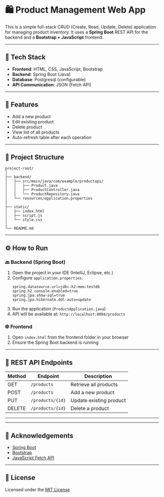 
# 🛍️ Product Management Web App

This is a simple full-stack CRUD (Create, Read, Update, Delete) application for managing product inventory. It uses a **Spring Boot** REST API for the backend and a **Bootstrap + JavaScript** frontend.

---

## 🔧 Tech Stack

- **Frontend**: HTML, CSS, JavaScript, Bootstrap
- **Backend**: Spring Boot (Java)
- **Database**: Postgresql (configurable)
- **API Communication**: JSON (Fetch API)

---

## 🚀 Features

- Add a new product
- Edit existing product
- Delete product
- View list of all products
- Auto-refresh table after each operation

---

## 📁 Project Structure

```
project-root/
│
├── backend/
│   ├── src/main/java/com/example/productapi/
│   │   ├── Product.java
│   │   ├── ProductController.java
│   │   └── ProductRepository.java
│   └── resources/application.properties
│
├── static/
│   ├── index.html
│   ├── script.js
│   └── style.css
│
└── README.md
```

---

## ⚙️ How to Run

### 🔙 Backend (Spring Boot)
1. Open the project in your IDE (IntelliJ, Eclipse, etc.)
2. Configure `application.properties`:
   ```properties
   spring.datasource.url=jdbc:h2:mem:testdb
   spring.h2.console.enabled=true
   spring.jpa.show-sql=true
   spring.jpa.hibernate.ddl-auto=update
   ```
3. Run the application (`ProductApplication.java`)
4. API will be available at: `http://localhost:8094/products`

### 🌐 Frontend
1. Open `index.html` from the frontend folder in your browser
2. Ensure the Spring Boot backend is running

---

## 📡 REST API Endpoints

| Method | Endpoint         | Description        |
|--------|------------------|--------------------|
| GET    | `/products`      | Retrieve all products   |
| POST   | `/products`      | Add a new product       |
| PUT    | `/products/{id}` | Update existing product |
| DELETE | `/products/{id}` | Delete a product        |

---



---

## 🙏 Acknowledgements

- [Spring Boot](https://spring.io/projects/spring-boot)
- [Bootstrap](https://getbootstrap.com/)
- [JavaScript Fetch API](https://developer.mozilla.org/en-US/docs/Web/API/Fetch_API)

---

## 📃 License

Licensed under the [MIT License](https://opensource.org/licenses/MIT)



